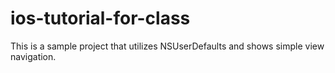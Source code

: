 # ios-tutorial-for-class

This is a sample project that utilizes NSUserDefaults and shows simple view navigation. 
